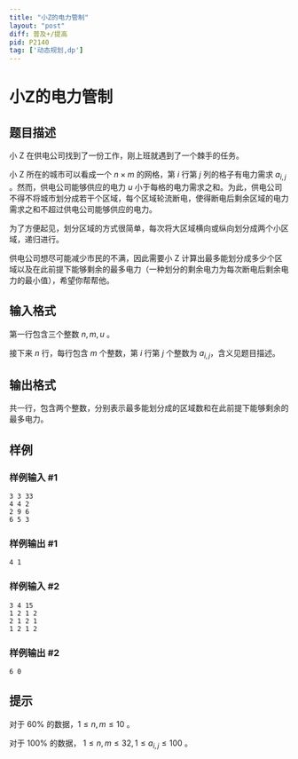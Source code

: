 ```yaml
---
title: "小Z的电力管制"
layout: "post"
diff: 普及+/提高
pid: P2140
tag: ['动态规划,dp']
---
```

# 小Z的电力管制
## 题目描述

小 Z 在供电公司找到了一份工作，刚上班就遇到了一个棘手的任务。

小 Z 所在的城市可以看成一个 $n \times m$ 的网格，第 $i$ 行第 $j$ 列的格子有电力需求 $a_{i,j}$ 。然而，供电公司能够供应的电力 $u$ 小于每格的电力需求之和。为此，供电公司不得不将城市划分成若干个区域，每个区域轮流断电，使得断电后剩余区域的电力需求之和不超过供电公司能够供应的电力。

为了方便起见，划分区域的方式很简单，每次将大区域横向或纵向划分成两个小区域，递归进行。

供电公司想尽可能减少市民的不满，因此需要小 Z 计算出最多能划分成多少个区域以及在此前提下能够剩余的最多电力（一种划分的剩余电力为每次断电后剩余电力的最小值），希望你帮帮他。



## 输入格式

第一行包含三个整数 $n ,m ,u$ 。

接下来 $n$ 行，每行包含 $m$ 个整数，第 $i$ 行第 $j$ 个整数为 $a_{i,j}$，含义见题目描述。
## 输出格式

共一行，包含两个整数，分别表示最多能划分成的区域数和在此前提下能够剩余的最多电力。

## 样例

### 样例输入 #1
```
3 3 33
4 4 2
2 9 6
6 5 3
```
### 样例输出 #1
```
4 1
```
### 样例输入 #2
```
3 4 15
1 2 1 2
2 1 2 1
1 2 1 2
```
### 样例输出 #2
```
6 0
```
## 提示

对于 $60\%$ 的数据，$1\leq n ,m \leq 10$ 。

对于 $100\%$ 的数据， $1 \leq n,m \leq 32,1 \leq a_{i,j} \leq 100$ 。

